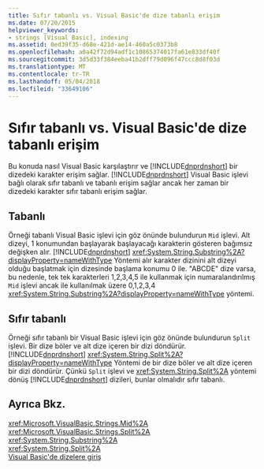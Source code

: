 ```yaml
---
title: Sıfır tabanlı vs. Visual Basic'de dize tabanlı erişim
ms.date: 07/20/2015
helpviewer_keywords:
- strings [Visual Basic], indexing
ms.assetid: 0ed39f35-d68e-421d-ae14-460a5c0373b8
ms.openlocfilehash: a0a42f72d94adf1c10865374017fa61e833df40f
ms.sourcegitcommit: 3d5d33f384eeba41b2dff79d096f47ccc8d8f03d
ms.translationtype: MT
ms.contentlocale: tr-TR
ms.lasthandoff: 05/04/2018
ms.locfileid: "33649106"
---
```

# <a name="zero-based-vs-one-based-string-access-in-visual-basic"></a>Sıfır tabanlı vs. Visual Basic'de dize tabanlı erişim
Bu konuda nasıl Visual Basic karşılaştırır ve [!INCLUDE[dnprdnshort](~/includes/dnprdnshort-md.md)] bir dizedeki karakter erişim sağlar. [!INCLUDE[dnprdnshort](~/includes/dnprdnshort-md.md)] Visual Basic işlevi bağlı olarak sıfır tabanlı ve tabanlı erişim sağlar ancak her zaman bir dizedeki karakter sıfır tabanlı erişim sağlar.  
  
## <a name="one-based"></a>Tabanlı  
 Örneği tabanlı Visual Basic işlevi için göz önünde bulundurun `Mid` işlevi. Alt dizeyi, 1 konumundan başlayarak başlayacağı karakterin gösteren bağımsız değişken alır. [!INCLUDE[dnprdnshort](~/includes/dnprdnshort-md.md)] <xref:System.String.Substring%2A?displayProperty=nameWithType> Yöntemi alır karakter dizinini alt dizeyi olduğu başlatmak için dizesinde başlama konumu 0 ile. "ABCDE" dize varsa, bu nedenle, tek tek karakterleri 1,2,3,4,5 ile kullanmak için numaralandırılmış `Mid` işlevi ancak ile kullanılmak üzere 0,1,2,3,4 <xref:System.String.Substring%2A?displayProperty=nameWithType> yöntemi.  
  
## <a name="zero-based"></a>Sıfır tabanlı  
 Örneği sıfır tabanlı bir Visual Basic işlevi için göz önünde bulundurun `Split` işlevi. Bir dize böler ve alt dize içeren bir dizi döndürür. [!INCLUDE[dnprdnshort](~/includes/dnprdnshort-md.md)] <xref:System.String.Split%2A?displayProperty=nameWithType> Yöntemi de bir dize böler ve alt dize içeren bir dizi döndürür. Çünkü `Split` işlevi ve <xref:System.String.Split%2A> yöntemi dönüş [!INCLUDE[dnprdnshort](~/includes/dnprdnshort-md.md)] dizileri, bunlar olmalıdır sıfır tabanlı.  
  
## <a name="see-also"></a>Ayrıca Bkz.  
 <xref:Microsoft.VisualBasic.Strings.Mid%2A>  
 <xref:Microsoft.VisualBasic.Strings.Split%2A>  
 <xref:System.String.Substring%2A>  
 <xref:System.String.Split%2A>  
 [Visual Basic'de dizelere giriş](../../../../visual-basic/programming-guide/language-features/strings/introduction-to-strings.md)
